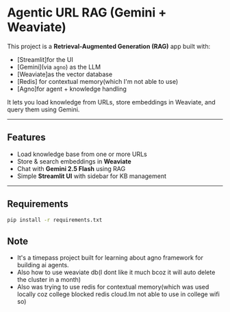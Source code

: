 # Agentic URL RAG (Gemini + Weaviate)

This project is a **Retrieval-Augmented Generation (RAG)** app built with:
- [Streamlit]for the UI
- [Gemini](via `agno`) as the LLM
- [Weaviate]as the vector database
- [Redis] for contextual memory(which I'm not able to use)
- [Agno]for agent + knowledge handling

It lets you load knowledge from URLs, store embeddings in Weaviate, and query them using Gemini.

---

## Features
- Load knowledge base from one or more URLs
- Store & search embeddings in **Weaviate**
- Chat with **Gemini 2.5 Flash** using RAG
- Simple **Streamlit UI** with sidebar for KB management

---

## Requirements

```bash
pip install -r requirements.txt
```

## Note
-  It's a timepass project built for learning about agno framework for building ai agents.
- Also how to use weaviate db(I dont like it much bcoz it will auto delete the cluster in a month)
- Also was trying to use redis for contextual memory(which was used locally coz college blocked redis cloud.Im not able to use in college wifi so)